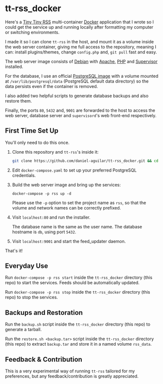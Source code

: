 # tt-rss_docker

Here's a [Tiny Tiny RSS][tt-rss] multi-container [Docker][docker]
application that I wrote so I could get the service up and running
locally after formatting my computer or switching environments.

I made it so I can clone `tt-rss` in the host, and mount it as a volume
inside the web server container, giving me full access to the
repository, meaning I can: install plugins/themes, change `config.php`
and, `git pull` fast and easy.

The web server image consists of [Debian][debian] with [Apache][apache],
[PHP][php] and [Supervisor][supervisor] installed.

For the database, I use an official [PostgreSQL image][postgres] with
a volume mounted at `/var/lib/postgresql/data` (PostgreSQL default data
directory) so the data persists even if the container is removed.

I also added two helpful scripts to generate database backups and also
restore them.

Finally, the ports `80`, `5432` and, `9001` are forwarded to the host to
access the web server, database server and `supervisord`'s web front-end
respectively.

## First Time Set Up

You'll only need to do this once.

1. Clone this repository and `tt-rss`'s inside it:

    ```bash
    git clone https://github.com/daniel-aguilar/tt-rss_docker.git && cd tt-rss_docker && git clone https://tt-rss.org/git/tt-rss.git tt-rss
    ```

2. Edit `docker-compose.yaml` to set up your preferred PostgreSQL credentials.
3. Build the web server image and bring up the services:

    `docker-compose -p rss up -d`

    Please use the `-p` option to set the project name as `rss`, so that
    the volume and network names can be correctly prefixed.

4. Visit `localhost:80` and run the installer.

    The database name is the same as the user name. The database
    hostname is `db`, using port `5432`.

5. Visit `localhost:9001` and start the feed_updater daemon.

That's it!

## Everyday Use

Run `docker-compose -p rss start` inside the `tt-rss_docker` directory (this
repo) to start the services. Feeds should be automatically updated.

Run `docker-compose -p rss stop` inside the `tt-rss_docker` directory (this
repo) to stop the services.

## Backups and Restoration

Run the `backup.sh` script inside the `tt-rss_docker` directory (this repo) to
generate a tarball.

Run the `restore.sh <backup.tar>` script inside the `tt-rss_docker` directory
(this repo) to extract `backup.tar` and store it in a named volume `rss_data`.

## Feedback & Contribution

This is a very experimental way of running `tt-rss` tailored for my
preferences, but any feedback/contribution is greatly appreciated.

[tt-rss]: https://tt-rss.org/
[docker]: https://www.docker.com/
[docker-compose]: https://docs.docker.com/compose/
[debian]: https://hub.docker.com/_/debian/
[apache]: https://httpd.apache.org/
[php]: http://php.net/
[supervisor]: http://supervisord.org/
[postgres]: https://hub.docker.com/_/postgres/

